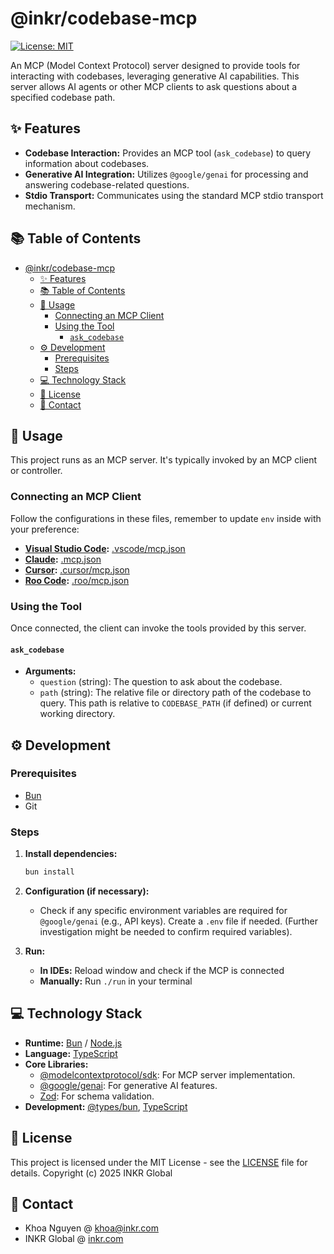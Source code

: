 # @inkr/codebase-mcp

[![License: MIT](https://img.shields.io/badge/License-MIT-yellow.svg)](https://opensource.org/licenses/MIT)

An MCP (Model Context Protocol) server designed to provide tools for interacting with codebases, leveraging generative AI capabilities. This server allows AI agents or other MCP clients to ask questions about a specified codebase path.

## ✨ Features

* **Codebase Interaction:** Provides an MCP tool (`ask_codebase`) to query information about codebases.
* **Generative AI Integration:** Utilizes `@google/genai` for processing and answering codebase-related questions.
* **Stdio Transport:** Communicates using the standard MCP stdio transport mechanism.

## 📚 Table of Contents

* [@inkr/codebase-mcp](#inkrcodebase-mcp)
  * [✨ Features](#-features)
  * [📚 Table of Contents](#-table-of-contents)
  * [🚀 Usage](#-usage)
    * [Connecting an MCP Client](#connecting-an-mcp-client)
    * [Using the Tool](#using-the-tool)
      * [`ask_codebase`](#ask_codebase)
  * [⚙️ Development](#️-development)
    * [Prerequisites](#prerequisites)
    * [Steps](#steps)
  * [💻 Technology Stack](#-technology-stack)
  * [📜 License](#-license)
  * [📧 Contact](#-contact)
  
## 🚀 Usage

This project runs as an MCP server. It's typically invoked by an MCP client or controller.

### Connecting an MCP Client

Follow the configurations in these files, remember to update `env` inside with your preference:

* **[Visual Studio Code](https://code.visualstudio.com):** [.vscode/mcp.json](./.vscode/mcp.json)
* **[Claude](https://claude.ai):** [.mcp.json](./.mcp.json)
* **[Cursor](https://cursor.com):** [.cursor/mcp.json](./.cursor/mcp.json)
* **[Roo Code](https://github.com/RooVetGit/Roo-Code):** [.roo/mcp.json](./.roo/mcp.json)

### Using the Tool

Once connected, the client can invoke the tools provided by this server.

#### `ask_codebase`

* **Arguments:**
  * `question` (string): The question to ask about the codebase.
  * `path` (string): The relative file or directory path of the codebase to query. This path is relative to `CODEBASE_PATH` (if defined) or current working directory.

## ⚙️ Development

### Prerequisites

* [Bun](https://bun.sh/)
* Git

### Steps

1. **Install dependencies:**

   ```bash
   bun install
   ```

2. **Configuration (if necessary):**
    * Check if any specific environment variables are required for `@google/genai` (e.g., API keys). Create a `.env` file if needed. (Further investigation might be needed to confirm required variables).

3. **Run:**
    * **In IDEs:** Reload window and check if the MCP is connected
    * **Manually:** Run `./run` in your terminal

## 💻 Technology Stack

* **Runtime:** [Bun](https://bun.sh/) / [Node.js](https://nodejs.org/)
* **Language:** [TypeScript](https://www.typescriptlang.org/)
* **Core Libraries:**
  * [@modelcontextprotocol/sdk](https://www.npmjs.com/package/@modelcontextprotocol/sdk): For MCP server implementation.
  * [@google/genai](https://www.npmjs.com/package/@google/genai): For generative AI features.
  * [Zod](https://zod.dev/): For schema validation.
* **Development:** [@types/bun](https://www.npmjs.com/package/@types/bun), [TypeScript](https://www.npmjs.com/package/typescript)

## 📜 License

This project is licensed under the MIT License - see the [LICENSE](LICENSE) file for details.
Copyright (c) 2025 INKR Global

## 📧 Contact

* Khoa Nguyen @ [khoa@inkr.com](mailto:khoa@inkr.com)
* INKR Global @ [inkr.com](https://inkr.com)
